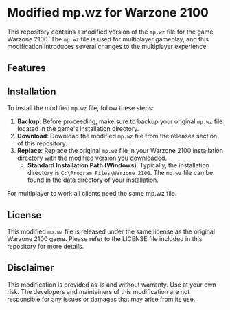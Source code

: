 # Modified mp.wz for Warzone 2100

This repository contains a modified version of the `mp.wz` file for the game Warzone 2100. The `mp.wz` file is used for multiplayer gameplay, and this modification introduces several changes to the multiplayer experience.

## Features


## Installation

To install the modified `mp.wz` file, follow these steps:

1. **Backup**: Before proceeding, make sure to backup your original `mp.wz` file located in the game's installation directory.
2. **Download**: Download the modified `mp.wz` file from the releases section of this repository.
3. **Replace**: Replace the original `mp.wz` file in your Warzone 2100 installation directory with the modified version you downloaded. 
   - **Standard Installation Path (Windows)**: Typically, the installation directory is `C:\Program Files\Warzone 2100`. The `mp.wz` file can be found in the data directory of your installation.

For multiplayer to work all clients need the same mp.wz file.

## License

This modified `mp.wz` file is released under the same license as the original Warzone 2100 game. Please refer to the LICENSE file included in this repository for more details.

## Disclaimer

This modification is provided as-is and without warranty. Use at your own risk. The developers and maintainers of this modification are not responsible for any issues or damages that may arise from its use.

